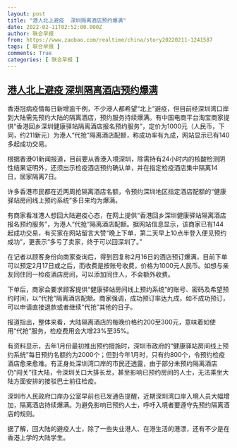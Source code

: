 ```yaml
---
layout: post
title: "港人北上避疫  深圳隔离酒店预约爆满"
date: 2022-02-11T02:52:00.000Z
author: 联合早报
from: https://www.zaobao.com/realtime/china/story20220211-1241587
tags: [ 联合早报 ]
comments: True
categories: [ 联合早报 ]
---
```

<!--1644547920000-->
[港人北上避疫  深圳隔离酒店预约爆满](https://www.zaobao.com/realtime/china/story20220211-1241587)
------

<div>
<p>香港冠病疫情每日新增逾千例，不少港人都希望“北上”避疫，但目前经深圳湾口岸到大陆需先预约大陆的隔离酒店，预约服务持续爆满。有中国电商平台淘宝商家提供“香港回乡深圳健康驿站隔离酒店报名预约服务”，定价为1000元（人民币，下同，约211新元）为港人“代抢”隔离酒店配额，称成功率有九成，网站显示已有140多起成功交易。</p><p>根据香港01新闻报道，目前要从香港入境深圳，除需持有24小时内的核酸检测阴性结果证明外，还须出示检疫酒店预约确认单，并在指定检疫酒店集中隔离14日，居家隔离7日。</p><p>许多香港市民都在近两周抢隔离酒店名额，令预约深圳地区指定酒店配额的“健康驿站房间线上预约系统”多日来均为爆满。&nbsp;</p><section id="imu"><div id="dfp-ad-imu1">        </div></section><p>有商家看准港人想回大陆避疫心态，在网上提供“香港回乡深圳健康驿站隔离酒店报名预约服务”，为港人“代抢”隔离酒店配额。据网站信息显示，该商家已有144起成功交易，有买家在网站留言大赞“晚上下单，第二天早上10点半登入便见预约成功”，更表示“多亏了卖家，终于可以回深圳了。”</p><p>在记者以顾客身份向商家查询后，得到回复称2月16日的酒店预订爆满，目前下单可以预定2月17日或之后，而收费是按账号收费，价格为1000元人民币。如想与亲友同住同一检疫酒店房间，可以添加同住人，不会额外收费。</p><p>下单后，商家会要求顾客提供“健康驿站房间线上预约系统”的账号、密码及希望预约时间，以“代抢”隔离酒店配额。商家强调，成功预订率达九成，如不成功预订，可以申请直接退款或者继续“代抢”其他的日子。</p><div id="innity-in-post"></div><div id="dfp-ad-midarticlespecial">        </div><p>报道指出，整体来看，大陆隔离酒店的每晚价格约200至300元，意味着如使用“代抢”服务，检疫费用会大增23%至35%。</p><p>有资料显示，去年1月份最初推出预约措施时，深圳市政府的“健康驿站房间线上预约系统”每日预约名额约为2000个；但到今年1月时，只有约800个，令预约检疫酒店愈来愈难。有正身处深圳湾口岸的市民还透露，由于部分未预约隔离酒店仍“闯关”往大陆，令深圳关口大排长龙，甚至影响已预约房间的人士，无法乘坐大陆方面安排的接驳巴士前往检疫。</p><p>深圳市人民政府口岸办公室早前也已发通告提醒，近期深圳湾口岸入境人员大幅增加，隔离酒店持续爆满。为避免影响已预约人士，呼吁入境者要遵守先预约隔离酒店的规则。&nbsp;</p><p>据了解，回大陆的避疫人士，除了一些失业港人、在港生活的港漂，还有不少是在香港上学的大陆学生。</p>      <div class="cx_paywall_placeholder" id="sph_cdp_40"></div>
</div>
